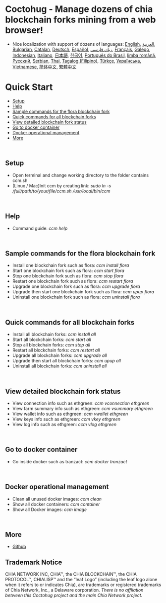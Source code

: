# Coctohug - Manage dozens of chia blockchain forks  mining from a web browser!
- Nice localization with support of dozens of languages: [English](./ccm_en.md), [العربية](./ccm_ar.md), [Bulgarian](./ccm_bg.md), [Catalan](./ccm_ca.md), [Deutsch](./ccm_de.md), [Español](./ccm_es.md), [زبان فارسی](./ccm_fa.md), [Français](./ccm_fr.md), [Galego](./ccm_gl.md), [Indonesian](./ccm_id.md), [Italiano](./ccm_it.md), [日本語](./ccm_ja.md), [한국어](./ccm_ko.md), [Português do Brasil](./ccm_pt.md), [limba română](./ccm_ro.md), [Русский](./ccm_ru.md), [Serbian](./ccm_sr.md), [Thai](./ccm_th.md), [Tagalog (Filipino)](./ccm_tl.md), [Türkçe](./ccm_tr.md), [Українська](./ccm_uk.md), [Vietnamese](./ccm_vi.md), [简体中文](./ccm_zh-CN.md), [繁體中文](./ccm_zh-TW.md)


# Quick Start
  - [Setup](#ccm-setup)
  - [Help](#ccm-help)
  - [Sample commands for the flora blockchain fork](#ccm-sample)
  - [Quick commands for all blockchain forks](#ccm-all)
  - [View detailed blockchain fork status](#ccm-view)
  - [Go to docker container](#ccm-docker)
  - [Docker operational management](#ccm-docker-manage)
  - [More](#ccm-more)
  

<p id="ccm-setup">&nbsp;</p>

## Setup
- Open terminal and change working directory to the folder contains ccm.sh
- (Linux / Mac)Init ccm by creating link: <i>sudo ln -s /full/path/to/your/file/ccm.sh /usr/local/bin/ccm</i>


<p id="ccm-help">&nbsp;</p>

## Help
- Command guide: <i>ccm help</i>


<p id="ccm-sample">&nbsp;</p>

## Sample commands for the flora blockchain fork
- Install one blockchain fork such as flora: <i>ccm install flora</i>
- Start one blockchain fork such as flora: <i>ccm start flora</i>
- Stop one blockchain fork such as flora: <i>ccm stop flora</i>
- Restart one blockchain fork such as flora: <i>ccm restart flora</i>
- Upgrade one blockchain fork such as flora: <i>ccm upgrade flora</i>
- Upgrade then start one blockchain fork such as flora: <i>ccm upup flora</i>
- Uninstall one blockchain fork such as flora: <i>ccm uninstall flora</i>


<p id="ccm-all">&nbsp;</p>

## Quick commands for all blockchain forks
- Install all blockchain forks: <i>ccm install all</i>
- Start all blockchain forks: <i>ccm start all</i>
- Stop all blockchain forks: <i>ccm stop all</i>
- Restart all blockchain forks: <i>ccm restart all</i>
- Upgrade all blockchain forks: <i>ccm upgrade all</i>
- Upgrade then start all blockchain forks: <i>ccm upup all</i>
- Uninstall all blockchain forks: <i>ccm uninstall all</i>


<p id="ccm-view">&nbsp;</p>

## View detailed blockchain fork status
- View connection info such as ethgreen: <i>ccm vconnection ethgreen</i>
- View farm summary info such as ethgreen: <i>ccm vsummary ethgreen</i>
- View wallet info such as ethgreen: <i>ccm vwallet ethgreen</i>
- View keys info such as ethgreen: <i>ccm vkey ethgreen</i>
- View log info such as ethgreen: <i>ccm vlog ethgreen</i>


<p id="ccm-docker">&nbsp;</p>

## Go to docker container
- Go inside docker such as tranzact: <i>ccm docker tranzact</i>


<p id="ccm-docker-manage">&nbsp;</p>

## Docker operational management
- Clean all unused docker images: <i>ccm clean</i>
- Show all docker containers: <i>ccm container</i>
- Show all Docker images: <i>ccm image</i>


<p id="ccm-more">&nbsp;</p>

## More
- [Github](https://github.com/raingggg/coctohug-manager)

## Trademark Notice
CHIA NETWORK INC, CHIA™, the CHIA BLOCKCHAIN™, the CHIA PROTOCOL™, CHIALISP™ and the “leaf Logo” (including the leaf logo alone when it refers to or indicates Chia), are trademarks or registered trademarks of Chia Network, Inc., a Delaware corporation. *There is no affliation between this Coctohug project and the main Chia Network project.*
 
 
 
 
